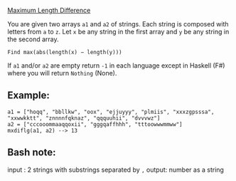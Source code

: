 [Maximum Length Difference](https://www.codewars.com/kata/5663f5305102699bad000056)

You are given two arrays `a1` and `a2` of strings. Each string is composed with letters from `a` to `z`. Let `x` be any string in the first array and `y` be any string in the second array.

`Find max(abs(length(x) − length(y)))`

If `a1` and/or `a2` are empty return `-1` in each language except in Haskell (F#) where you will return `Nothing` (None).

## Example:

    a1 = ["hoqq", "bbllkw", "oox", "ejjuyyy", "plmiis", "xxxzgpsssa", "xxwwkktt", "znnnnfqknaz", "qqquuhii", "dvvvwz"]
    a2 = ["cccooommaaqqoxii", "gggqaffhhh", "tttoowwwmmww"]
    mxdiflg(a1, a2) --> 13
## Bash note:
input : 2 strings with substrings separated by `,`
output: number as a string